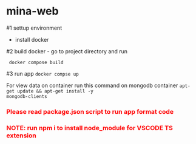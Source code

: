 # mina-web

#1 settup environment

- install docker

#2 build docker - go to project directory and run

<code> docker compose build </code>

#3 run app
<code>docker compse up </code>

For view data on container run this command on mongodb container
<code>apt-get update && apt-get install -y mongodb-clients</code>

<h3 style="color: red">
Please read package.json script to run app format code
</h3>
<h3 style="color: red">
NOTE: run npm i to install node_module for VSCODE TS extension
</h3>
